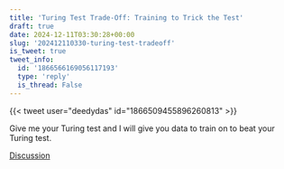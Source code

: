 ```yaml
---
title: 'Turing Test Trade-Off: Training to Trick the Test'
draft: true
date: 2024-12-11T03:30:28+00:00
slug: '202412110330-turing-test-tradeoff'
is_tweet: true
tweet_info:
  id: '1866566169056117193'
  type: 'reply'
  is_thread: False
---
```




{{< tweet user="deedydas" id="1866509455896260813" >}}

Give me your Turing test and I will give you data to train on to beat your Turing test.

[Discussion](https://x.com/sytelus/status/1866566169056117193)
